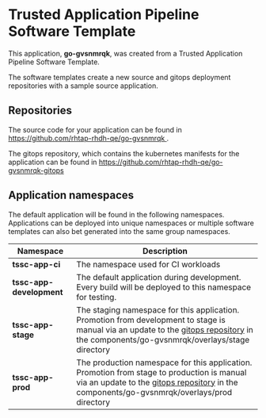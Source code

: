 # Trusted Application Pipeline Software Template

This application, **go-gvsnmrqk**, was created from a Trusted Application Pipeline Software Template.

The software templates create a new source and gitops deployment repositories with a sample source application. 

## Repositories

The source code for your application can be found in [https://github.com/rhtap-rhdh-qe/go-gvsnmrqk ](https://github.com/rhtap-rhdh-qe/go-gvsnmrqk ).
 
The gitops repository, which contains the kubernetes manifests for the application can be found in 
[https://github.com/rhtap-rhdh-qe/go-gvsnmrqk-gitops ](https://github.com/rhtap-rhdh-qe/go-gvsnmrqk-gitops ) 

## Application namespaces 

The default application will be found in the following namespaces. Applications can be deployed into unique namespaces or multiple software templates can also bet generated into the same group namespaces.  

|  Namespace   |  Description   |  
| -------- | -------- |
| **tssc-app-ci** | The namespace used for CI workloads |
| **tssc-app-development** | The default application during development. Every build will be deployed to this namespace for testing. |
| **tssc-app-stage** | The staging namespace for this application. Promotion from development to stage is manual via an update to the [gitops repository](https://github.com/rhtap-rhdh-qe/go-gvsnmrqk-gitops ) in the components/go-gvsnmrqk/overlays/stage directory |
| **tssc-app-prod** | The production namespace for this application. Promotion from stage to production is manual via an update to the [gitops repository](https://github.com/rhtap-rhdh-qe/go-gvsnmrqk-gitops ) in the components/go-gvsnmrqk/overlays/prod directory |